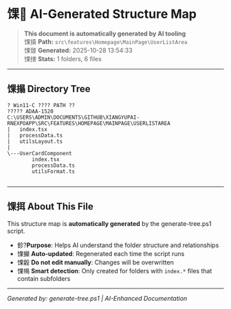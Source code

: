 ﻿# 馃 AI-Generated Structure Map

> **This document is automatically generated by AI tooling**  
> 馃搷 **Path:** `src\features\Homepage\MainPage\UserListArea`  
> 馃晵 **Generated:** 2025-10-28 13:54:33  
> 馃搳 **Stats:** 1 folders, 6 files

---

## 馃搨 Directory Tree

```
? Win11-C ???? PATH ??
????? ADAA-1520
C:\USERS\ADMIN\DOCUMENTS\GITHUB\XIANGYUPAI-RNEXPOAPP\SRC\FEATURES\HOMEPAGE\MAINPAGE\USERLISTAREA
|   index.tsx
|   processData.ts
|   utilsLayout.ts
|   
\---UserCardComponent
        index.tsx
        processData.ts
        utilsFormat.ts
        

```

---

## 馃挕 About This File

This structure map is **automatically generated** by the generate-tree.ps1 script.

- 鉁?**Purpose**: Helps AI understand the folder structure and relationships
- 馃攧 **Auto-updated**: Regenerated each time the script runs
- 馃毇 **Do not edit manually**: Changes will be overwritten
- 馃幆 **Smart detection**: Only created for folders with `index.*` files that contain subfolders

---

*Generated by: generate-tree.ps1 | AI-Enhanced Documentation*
